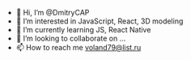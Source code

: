 - 👋 Hi, I’m @DmitryCAP
- 👀 I’m interested in JavaScript, React, 3D modeling
- 🌱 I’m currently learning JS, React Native
- 💞️ I’m looking to collaborate on ...
- 📫 How to reach me voland79@list.ru

<!---
DmitryCAP/DmitryCAP is a ✨ special ✨ repository because its `README.md` (this file) appears on your GitHub profile.
You can click the Preview link to take a look at your changes.
--->
